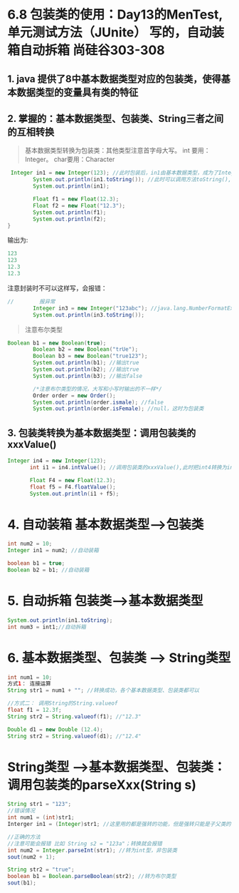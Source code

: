 # 6.8 包装类的使用：Day13的MenTest, 单元测试方法（JUnite） 写的，自动装箱自动拆箱 尚硅谷303-308
## 1. java 提供了8中基本数据类型对应的包装类，使得基本数据类型的变量具有类的特征

## 2. 掌握的：基本数据类型、包装类、String三者之间的互相转换
>基本数据类型转换为包装类：其他类型注意首字母大写。
> int 要用： Integer。 char要用：Character

```java
 Integer in1 = new Integer(123); //此时包装后，in1由基本数据类型，成为了Integer类
        System.out.println(in1.toString()); //此时可以调用方法toString(),并且对toString默认重写，输出int数是多少
        System.out.println(in1);

        Float f1 = new Float(12.3);
        Float f2 = new Float("12.3");
        System.out.println(f1);
        System.out.println(f2);
}
```
输出为:
```java
123
123
12.3
12.3
```

注意封装时不可以这样写，会报错：
```java
//        报异常
        Integer in3 = new Integer("123abc"); //java.lang.NumberFormatException: For input string: "123abc"
        System.out.println(in3.toString());
```
>注意布尔类型
```java
Boolean b1 = new Boolean(true);
        Boolean b2 = new Boolean("trUe");
        Boolean b3 = new Boolean("true123");
        System.out.println(b1); //输出true
        System.out.println(b2); //输出true
        System.out.println(b3); //输出false

        /*注意布尔类型的情况，大写和小写时输出的不一样*/
        Order order = new Order();
        System.out.println(order.ismale); //false
        System.out.println(order.isFemale); //null，这时为包装类
```

## 3. 包装类转换为基本数据类型：调用包装类的xxxValue()

```java
Integer in4 = new Integer(123);
       int i1 = in4.intValue(); //调用包装类的xxxValue(),此时把int4转换为int型，int 一个 i1 去接收。

       Float F4 = new Float(12.3);
       float f5 = F4.floatValue();
       System.out.println(i1 + f5);
```
#  4. 自动装箱 基本数据类型-->包装类
```java
int num2 = 10;
Integer in1 = num2; //自动装箱

boolean b1 = true;
Boolean b2 = b1; //自动装箱
```

# 5. 自动拆箱 包装类-->基本数据类型
```java
System.out.println(in1.toString);
int num3 = int1;//自动拆箱
```

# 6. 基本数据类型、包装类 --> String类型
```java  
int num1 = 10;
方式1： 连接运算
String str1 = num1 + ""; //转换成功，各个基本数据类型、包装类都可以

//方式二： 调用String的String.valueof
float f1 = 12.3f;
String str2 = String.valueof(f1); //"12.3"

Double d1 = new Double (12.4);
String str2 = String.valueof(d1); //"12.4"
```

#  String类型 -->基本数据类型、包装类：调用包装类的parseXxx(String s)

```java
String str1 = "123";
//错误情况
int num1 = (int)str1;
Interger in1 = (Integer)str1; //这里用的都是强转的功能，但是强转只能是子父类的关系。

//正确的方法
//注意可能会报错 比如 String s2 = "123a"；转换就会报错
int num2 = Integer.parseInt(str1); //转为int型，非包装类
sout(num2 + 1); 

String str2 = "true";
boolean b1 = Boolean.parseBoolean(str2); //转为布尔类型
sout(b1);




